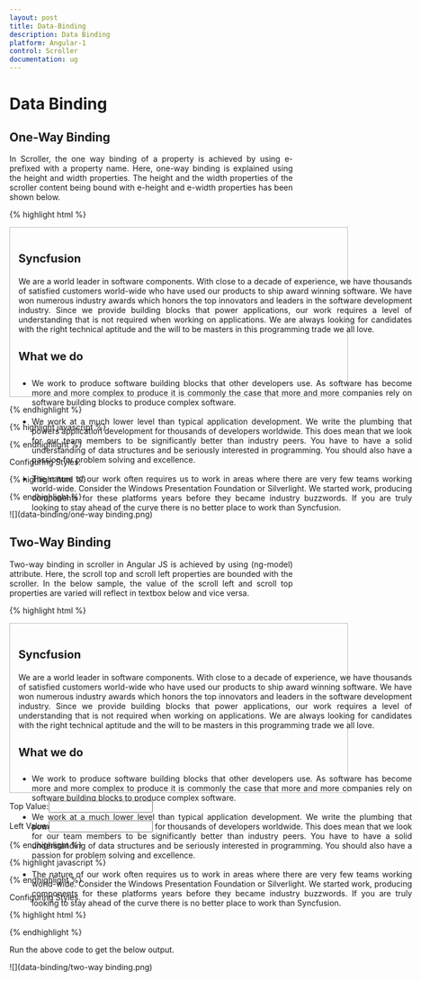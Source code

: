 ```yaml
---
layout: post
title: Data-Binding
description: Data Binding 
platform: Angular-1
control: Scroller
documentation: ug
---
```


# Data Binding

## One-Way Binding

In Scroller, the one way binding of a property is achieved by using e- prefixed with a property name. Here, one-way binding is explained using the height and width properties. The height and the width properties of the scroller content being bound with e-height and e-width properties has been shown below.

{% highlight html %}

<div ng-controller="ScrollerCtrl">
   <div class="control">
        <div id="scrollcontent" ej-scroller e-height="height" e-width="width">
            <div>
                <div class="sampleContent">
                    <h3 style="font-size: 20px;">Syncfusion</h3>
                    <div>
                        <p>
                            We are a world leader in software components. With close to a decade of experience, we have thousands of satisfied customers world-wide who have used our products to ship award winning software. We have won numerous industry awards which honors the top innovators and leaders in the software development industry.
                            Since we provide building blocks that power applications, our work requires a level of understanding that is not required when working on applications. We are always looking for candidates with the right technical aptitude and the will to be masters in this programming trade we all love.
                        </p>
                        <h4 style="font-size: 20px;">What we do</h4>
                        <ul>
                            <li>
                                We work to produce software building blocks that other developers use. As software has become more and more complex to produce it is commonly the case that more and more companies rely on software building blocks to produce complex software.
                            </li><br />
                            <li>
                                We work at a much lower level than typical application development. We write the plumbing that powers application development for thousands of developers worldwide. This does mean that we look for our team members to be significantly better than industry peers. You have to have a solid understanding of data structures and be seriously interested in programming. You should also have a passion for problem solving and excellence.
                            </li><br />
                            <li>
                                The nature of our work often requires us to work in areas where there are very few teams working world-wide. Consider the Windows Presentation Foundation or Silverlight. We started work, producing components for these platforms years before they became industry buzzwords. If you are truly looking to stay ahead of the curve there is no better place to work than Syncfusion.
                            </li>
                        </ul>
                    </div>
                </div>
            </div>
        </div>
   </div>
</div>
    
{% endhighlight %}

{% highlight javascript %}

<script>
    angular.module('scrollerrApp', ['ejangular'])
     .controller('ScrollerCtrl', function ($scope) {
         $scope.height = "300px";
         $scope.width = "600px";
    });
</script>

{% endhighlight %}

Configuring Styles.

{% highlight html %}

<style type="text/css">
        .control {
            border: 1px solid #bbbcbb;
            width: 600px;
            margin: 0 auto;
            height: 300px;
        }

        .sampleContent {
            width: 700px;
            padding: 15px;
        }
        p,ul{
            text-align:justify;
        }
</style>

{% endhighlight %}

![](data-binding/one-way binding.png)

## Two-Way Binding

Two-way binding in scroller in Angular JS is achieved by using (ng-model) attribute. Here, the scroll top and scroll left properties are bounded with the scroller. In the below sample, the value of the scroll left and scroll top properties are varied will reflect in textbox below and vice versa.

{% highlight html %}

<div ng-controller="ScrollerCtrl">
   <div class="control">
        <div id="scrollcontent" ej-scroller e-height="height" e-width="width" e-scrolltop="top" e-scrollleft="left">
            <div>
                <div class="sampleContent">
                    <h3 style="font-size: 20px;">Syncfusion</h3>
                    <div>
                        <p>
                            We are a world leader in software components. With close to a decade of experience, we have thousands of satisfied customers world-wide who have used our products to ship award winning software. We have won numerous industry awards which honors the top innovators and leaders in the software development industry.
                            Since we provide building blocks that power applications, our work requires a level of understanding that is not required when working on applications. We are always looking for candidates with the right technical aptitude and the will to be masters in this programming trade we all love.
                        </p>
                        <h4 style="font-size: 20px;">What we do</h4>
                        <ul>
                            <li>
                                We work to produce software building blocks that other developers use. As software has become more and more complex to produce it is commonly the case that more and more companies rely on software building blocks to produce complex software.
                            </li>
                            <br />
                            <li>
                                We work at a much lower level than typical application development. We write the plumbing that powers application development for thousands of developers worldwide. This does mean that we look for our team members to be significantly better than industry peers. You have to have a solid understanding of data structures and be seriously interested in programming. You should also have a passion for problem solving and excellence.
                            </li>
                            <br />
                            <li>
                                The nature of our work often requires us to work in areas where there are very few teams working world-wide. Consider the Windows Presentation Foundation or Silverlight. We started work, producing components for these platforms years before they became industry buzzwords. If you are truly looking to stay ahead of the curve there is no better place to work than Syncfusion.
                            </li>
                        </ul>
                    </div>
                </div>
            </div>
        </div>
   </div>
        <p>Top Value:<input ng-model="top"/></p>
        <p>Left Value:<input ng-model="left" /></p>
   </div>
    
{% endhighlight %}

{% highlight javascript %}

<script>
    angular.module('scrollerrApp', ['ejangular'])
     .controller('ScrollerCtrl', function ($scope) {
         $scope.height = "300px";
         $scope.width = "600px";
         $scope.top = "20";
         $scope.left = "20";
    });
</script>
    
{% endhighlight %}

Configuring Styles.

{% highlight html %}

<style type="text/css">
        .control {
            border: 1px solid #bbbcbb;
            width: 600px;
            margin: 0 auto;
            height: 300px;
        }

        .sampleContent {
            width: 700px;
            padding: 15px;
        }
</style>
    
{% endhighlight %}

Run the above code to get the below output.

![](data-binding/two-way binding.png)
